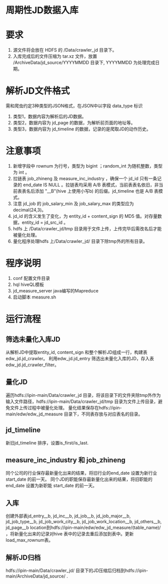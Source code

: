周期性JD数据入库
================

要求
====
1. 源文件将会放在 HDFS 的 /Data/crawler_jd 目录下。
2. 入库完成后的文件压缩为 tar.xz 文件，放置 /ArchiveData/jd_source/YYYYMMDD 目录下, YYYYMMDD 为处理完成日期。

解析JD文件格式
==============
需和爬虫约定3种类型的JSON格式，在JSON中以字段 data_type 标识
1. 类型1，数据内容为解析后的JD数据。
2. 类型2，数据内容为 jd_page 的数据，为解析前页面的地址等。
3. 类型3，数据内容为 jd_timeline 的数据，记录的是爬取JD的动作历史。

注意事项 
========
1. 新增字段中 rownum 为行号，类型为 bigint ；random_int 为随机整数，类型为 int 。
2. 拉链表 job_zhineng 及 measure_inc_industry ，确保一个 jd_id 只有一条记录的 end_date IS NULL 。拉链表均采用 A/B 表模式，当前表表名依旧，非当前表表名后添加 "\_\_B"(hive 上使用小写b) 的后缀。jd_timeline 也是 A/B 表模式。
3. 注意 jd_job 的 job_salary_min 及 job_salary_max 的类型应为 decimal(24,3)。
4. jd_id 的含义发生了变化，为 entity_id + content_sign 的 MD5 值。对存量数据，entity_id = jd_src_id 。
5. hdfs 上 /Data/crawler_jd/tmp  目录用于文件上传，上传完毕后需改名后才能被量化处理。
6. 量化程序处理hdfs 上/Data/crawler_jd/ 目录下除tmp外的所有目录。

程序说明
========
1. conf 配置文件目录
2. hql hiveQL模板
3. jd_measure_server java编写的Mapreduce
4. 启动脚本 measure.sh


运行流程
========

筛选未量化入库JD
--------------------
从解析JD中提取entity_id, content_sign 和整个解析JD组成一行，构建表 edw_jd.jd_crawler。
利用edw_jd.jd_entry 筛选出未量化入库的JD，存入表edw_jd.jd_crawler_filter。

量化JD
------
遍历hdfs://ipin-main/Data/crawler_jd 目录，将该目录下的文件夹除tmp外作为输入文件路径，hdfs://ipin-main/Data/crawler_jd/tmp 目录为文件上传目录，避免文件上传过程中被量化处理。
量化结果保存在hdfs://ipin-main/edw/edw_jd_measure 目录下，不同表存放与对应表名的目录。

jd_timeline
-----------
新旧jd_timeline 排序，设置is_first/is_last.


measure_inc_industry 和 job_zhineng
-----------------------------------
同个公司的行业保存最新量化出来的结果，将旧行业的end_date 设置为新行业 start_date 的前一天。
同个JD的职能保存最新量化出来的结果，将旧职能的end_date 设置为新职能 start_date 的前一天。

入库
----
创建外部表jd_entry\_\_b, jd_inc\_\_b, jd_job\_\_b, jd_job_major\_\_b, jd_job_type\_\_b, jd_job_work_city\_\_b, jd_job_work_location\_\_b, jd_others\_\_b, jd_page\_\_b 
location到hdfs://ipin-main/edw/edw_jd_measure/(table_name)/ ，将新量化出来的记录对hive 表中的记录去重后添加到表中。更新load_max_rownum表。


解析JD归档
----------
hdfs://ipin-main/Data/crawler_jd/ 目录下的JD压缩后归档到hdfs://ipin-main/ArchiveData/jd_source/ .

